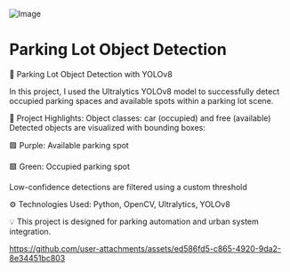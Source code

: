 
![Image](https://github.com/user-attachments/assets/4916cd83-eff4-450e-b7b0-0572deac304f)

# Parking Lot Object Detection

🚗 Parking Lot Object Detection with YOLOv8


In this project, I used the Ultralytics YOLOv8 model to successfully detect occupied parking spaces and available spots within a parking lot scene.


📌 Project Highlights:
Object classes: car (occupied) and free (available)
Detected objects are visualized with bounding boxes:

🟪 Purple: Available parking spot

🟩 Green: Occupied parking spot

Low-confidence detections are filtered using a custom threshold


⚙️ Technologies Used:
 Python, OpenCV, Ultralytics, YOLOv8

 
💡 This project is designed for parking automation and urban system integration.

https://github.com/user-attachments/assets/ed586fd5-c865-4920-9da2-8e34451bc803
